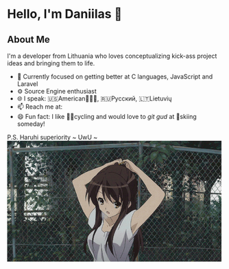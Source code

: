 # Hello, I'm Daniilas 👋

## About Me
I'm a developer from Lithuania who loves conceptualizing kick-ass project ideas and bringing them to life.

- 🗻 Currently focused on getting better at C languages, JavaScript and Laravel
- ⚙️ Source Engine enthusiast
- 🌐 I speak: 🇺🇸American🦅🦅🦅, 🇷🇺Русский, 🇱🇹Lietuvių
- 📫 Reach me at: 
- 😄 Fun fact: I like 🚴‍♂️cycling and would love to *git gud* at 🎿skiing someday!

P.S. Haruhi superiority ~ UwU ~
![Suzumiya Haruhi](https://github.com/UvvUmi/UvvUmi/blob/main/Media/Haruhi.gif)
